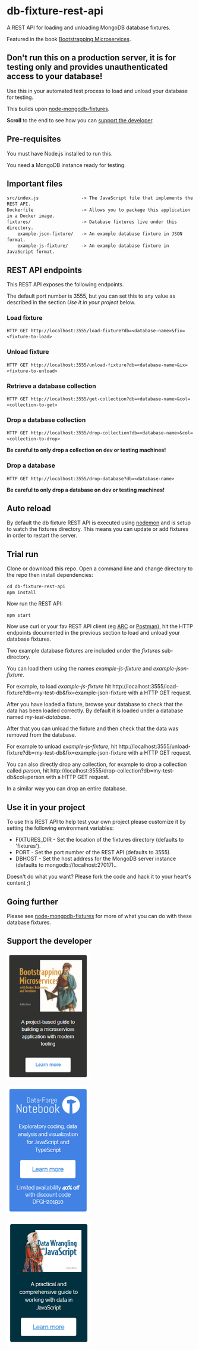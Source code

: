 # db-fixture-rest-api

A REST API for loading and unloading MongoDB database fixtures.

Featured in the book [Bootstrapping Microservices](http://bit.ly/2o0aDsP).

## **Don't run this on a production server, it is for testing only and provides unauthenticated access to your database!**

Use this in your automated test process to load and unload your database for testing.

This builds upon [node-mongodb-fixtures](https://www.npmjs.com/package/node-mongodb-fixtures).

**Scroll** to the end to see how you can [support the developer](#support-the-developer).

## Pre-requisites

You must have Node.js installed to run this.

You need a MongoDB instance ready for testing.

## Important files

    src/index.js                -> The JavaScript file that implements the REST API.
    Dockerfile                  -> Allows you to package this application in a Docker image.
    fixtures/                   -> Database fixtures live under this directory.
        example-json-fixture/   -> An example database fixture in JSON format.
        example-js-fixture/     -> An example database fixture in JavaScript format.

## REST API endpoints

This REST API exposes the following endpoints.

The default port number is 3555, but you can set this to any value as described in the section *Use it in your project* below.

### Load fixture

    HTTP GET http://localhost:3555/load-fixture?db=<database-name>&fix=<fixture-to-load>

### Unload fixture

    HTTP GET http://localhost:3555/unload-fixture?db=<database-name>&ix=<fixture-to-unload>


### Retrieve a database collection

    HTTP GET http://localhost:3555/get-collection?db=<database-name>&col=<collection-to-get>

### Drop a database collection

    HTTP GET http://localhost:3555/drop-collection?db=<database-name>&col=<collection-to-drop>

**Be careful to only drop a collection on dev or testing machines!**

### Drop a database

    HTTP GET http://localhost:3555/drop-database?db=<database-name>

**Be careful to only drop a database on dev or testing machines!**

## Auto reload

By default the db fixture REST API is executed using [nodemon](https://nodemon.io/) and is setup to watch the fixtures directory. This means you can update or add fixtures in order to restart the server.

## Trial run

Clone or download this repo. Open a command line and change directory to the repo then install dependencies:

    cd db-fixture-rest-api
    npm install

Now run the REST API:

    npm start

Now use curl or your fav REST API client (eg [ARC](https://install.advancedrestclient.com) or [Postman](https://www.getpostman.com/)), hit the HTTP endpoints documented in the previous section to load and unload your database fixtures.

Two example database fixtures are included under the *fixtures* sub-directory.

You can load them using the names *example-js-fixture* and *example-json-fixture*.

For example, to load *example-js-fixture* hit http://localhost:3555/load-fixture?db=my-test-db&fix=example-json-fixture with a HTTP GET request.

After you have loaded a fixture, browse your database to check that the data has been loaded correctly. By default it is loaded under a database named *my-test-database*.

After that you can unload the fixture and then check that the data was removed from the database.

For example to unload *example-js-fixture*, hit http://localhost:3555/unload-fixture?db=my-test-db&fix=example-json-fixture with a HTTP GET request.

You can also directly drop any collection, for example to drop a collection called *person*, hit http://localhost:3555/drop-collection?db=my-test-db&col=person with a HTTP GET request. 

In a similar way you can drop an entire database.

## Use it in your project

To use this REST API to help test your own project please customize it by setting the following environment variables:

- FIXTURES_DIR - Set the location of the fixtures directory (defaults to 'fixtures').
- PORT - Set the port number of the REST API (defaults to 3555).
- DBHOST - Set the host address for the MongoDB server instance (defaults to mongodb://localhost:27017)..

Doesn't do what you want?
Please fork the code and hack it to your heart's content ;)

## Going further

Please see [node-mongodb-fixtures](https://www.npmjs.com/package/node-mongodb-fixtures) for more of what you can do with these database fixtures.

## Support the developer

<a class="support" target="_blank" href="http://bit.ly/2o0aDsP"><img src="images/support1.png"></a>

<a class="support" target="_blank" href="https://www.data-forge-notebook.com/"><img src="images/support2.png"></a>

<a class="support" target="_blank" href="http://bit.ly/2t2cJu2"><img src="images/support3.png"></a>
